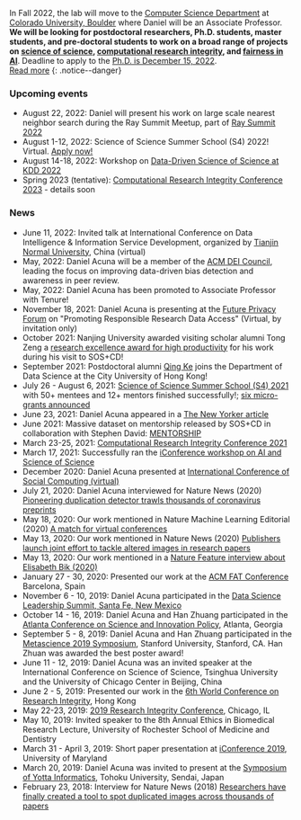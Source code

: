 

In Fall 2022, the lab will move to the [Computer Science Department](https://www.colorado.edu/cs/) at [Colorado University, Boulder](https://www.colorado.edu/) where Daniel will be an Associate Professor. **We will be looking for postdoctoral researchers, Ph.D. students, master students, and pre-doctoral students to work on a broad range of projects on [science of science](https://scienceofscience.org), [computational research integrity](https://cri-conf.org), and [fairness in AI](https://dl.acm.org/doi/abs/10.1145/3351095.3375623)**. 
Deadline to apply to the [Ph.D. is December 15, 2022](https://www.colorado.edu/cs/academics/graduate-programs/doctor-philosophy).  
[Read more](/recruitment/)
{: .notice--danger}

### Upcoming events
- August 22, 2022: Daniel will present his work on large scale nearest neighbor search during the Ray Summit Meetup, part of [Ray Summit 2022](https://www.anyscale.com/ray-summit-2022) 
- August 1-12, 2022: Science of Science Summer School (S4) 2022! Virtual. [Apply now!](https://s4.scienceofscience.org)
- August 14-18, 2022: Workshop on [Data-Driven Science of Science at KDD 2022](http://124.70.200.79:8199/DDSoS-KDD-2022/index.html) 
- Spring 2023 (tentative): [Computational Research Integrity Conference 2023](https://cri-conf.org) - details soon

### News
- June 11, 2022: Invited talk at International Conference on Data Intelligence & Information Service Development, organized by [Tianjin Normal University](http://www.tjnu.edu.cn/info/1084/9530.htm), China (virtual)
- May, 2022: Daniel Acuna will be a member of the [ACM DEI Council](https://www.acm.org/diversity-inclusion), leading the focus on improving data-driven bias detection and awareness in peer review.
- May, 2022: Daniel Acuna has been promoted to Associate Professor with Tenure!
- November 18, 2021: Daniel Acuna is presenting at the [Future Privacy Forum](https://fpf.org/) on "Promoting Responsible Research Data Access" (Virtual, by invitation only)
- October 2021: Nanjing University awarded visiting scholar alumni Tong Zeng a [research excellence award for high productivity](https://im.nju.edu.cn/46/a3/c13249a542371/page.htm) for his work during his visit to SOS+CD!
- September 2021: Postdoctoral alumni [Qing Ke](http://qke.github.io/) joins the Department of Data Science at the City University of Hong Kong!
- July 26 - August 6, 2021: [Science of Science Summer School (S4) 2021](/s4/) with 50+ mentees and 12+ mentors finished successfully!; [six micro-grants announced](https://s4.scienceofscience.org/announcement/microgrants)
- June 23, 2021: Daniel Acuna appeared in a [The New Yorker article](https://www.newyorker.com/science/elements/how-a-sharp-eyed-scientist-became-biologys-image-detective)
- June 2021: Massive dataset on mentorship released by SOS+CD in collaboration with Stephen David: [MENTORSHIP](mentorship)
- March 23-25, 2021: [Computational Research Integrity Conference 2021](https://cri-conf.org)
- March 17, 2021: Successfully ran the [iConference workshop on AI and Science of Science](/workshops/)
- December 2020: Daniel Acuna presented at [International Conference of Social Computing (virtual)](http://css.aerber.cn/institution/social_computing/csc/csc.html)
- July 21, 2020: Daniel Acuna interviewed for Nature News (2020) [Pioneering duplication detector trawls thousands of coronavirus preprints](https://www.nature.com/articles/d41586-020-02161-3)
- May 18, 2020: Our work mentioned in Nature Machine Learning Editorial (2020) [A match for virtual conferences](https://www.nature.com/articles/s42256-020-0182-5)
- May 13, 2020: Our work mentioned in Nature News  (2020) [Publishers launch joint effort to tackle altered images in research papers](https://www.nature.com/articles/d41586-020-01410-9)
- May 13, 2020: Our work mentioned in a [Nature Feature interview about Elisabeth Bik (2020)](https://www.nature.com/articles/d41586-020-01363-z)
- January 27 - 30, 2020: Presented our work at the [ACM FAT Conference](https://fatconference.org/) Barcelona, Spain
- November 6 - 10, 2019: Daniel Acuna participated in the [Data Science Leadership Summit, Santa Fe, New Mexico](https://sites.google.com/msdse.org/datascienceleadership2019/home)
- October 14 - 16, 2019: Daniel Acuna and Han Zhuang participated in the [Atlanta Conference on Science and Innovation Policy](http://www.atlconf.org/), Atlanta, Georgia
- September 5 - 8, 2019: Daniel Acuna and Han Zhuang participated in the [Metascience 2019 Symposium](https://www.metascience2019.org/), Stanford University, Stanford, CA. Han Zhuan was awarded the best poster award!
- June 11 - 12, 2019: Daniel Acuna was an invited speaker at the International Conference on Science of Science, Tsinghua University and the University of Chicago Center in Beijing, China
- June 2 - 5, 2019: Presented our work in the [6th World Conference on Research Integrity](http://wcri2019.org/), Hong Kong
- May 22-23, 2019: [2019 Research Integrity Conference](https://www.researchintegrity.northwestern.edu/2019conference/), Chicago, IL
- May 10, 2019: Invited speaker to the 8th Annual Ethics in Biomedical Research Lecture, University of Rochester School of Medicine and Dentistry
- March 31 - April 3, 2019: Short paper presentation at [iConference 2019](https://www.conftool.com/iConference2019/index.php?page=browseSessions&form_session=363&presentations=show), University of Maryland
- March 20, 2019: Daniel Acuna was invited to present at the [Symposium of Yotta Informatics](http://www.aiyotta.tohoku.ac.jp/sympo2019/index.html), Tohoku University, Sendai, Japan
- February 23, 2018: Interview for Nature News (2018) [Researchers have finally created a tool to spot duplicated images across thousands of papers](https://www.nature.com/articles/d41586-018-02421-3)
